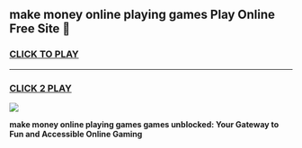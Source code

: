 
## make money online playing games Play Online Free Site 👋
<h3>
<a href="https://download.freeplayer.one?title=make_money_online_playing_games&ref=21F">CLICK TO PLAY</a></h3>
<hr>

<h3>
<a href="https://download.freeplayer.one?title=make_money_online_playing_games&ref=21F">CLICK 2 PLAY</a>
  
</h3>

<a href="https://download.freeplayer.one?title=make_money_online_playing_games&ref=21F"><img src="https://cdnb.artstation.com/p/assets/images/images/032/539/853/original/anto-thomas-button-gif.gif"></a>


**make money online playing games games unblocked: Your Gateway to Fun and Accessible Online Gaming**
